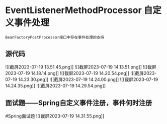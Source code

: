 # EventListenerMethodProcessor 自定义事件处理

	BeanFactoryPostProcessor接口中存在事件处理的支持

## 源代码
![[截屏2023-07-19 13.51.45.png]] 
![[截屏2023-07-19 14.13.51.png]]
![[截屏2023-07-19 14.18.14.png]]
![[截屏2023-07-19 14.20.54.png]]
![[截屏2023-07-19 14.23.30.png]]
![[截屏2023-07-19 14.24.00.png]]
![[截屏2023-07-19 14.24.35.png]]
![[截屏2023-07-19 14.29.54.png]]
## 面试题——Spring自定义事件注册，事件何时注册
#Spring面试题 
![[截屏2023-07-19 14.31.55.png]]
